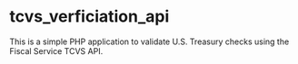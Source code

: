 # tcvs_verficiation_api
This is a simple PHP application to validate U.S. Treasury checks using the Fiscal Service TCVS API.
